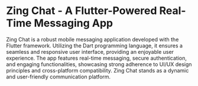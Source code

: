 # Zing Chat - A Flutter-Powered Real-Time Messaging App

Zing Chat is a robust mobile messaging application developed with the Flutter framework. Utilizing the Dart programming language, it ensures a seamless and responsive user interface, providing an enjoyable user experience. The app features real-time messaging, secure authentication, and engaging functionalities, showcasing strong adherence to UI/UX design principles and cross-platform compatibility. Zing Chat stands as a dynamic and user-friendly communication platform.
